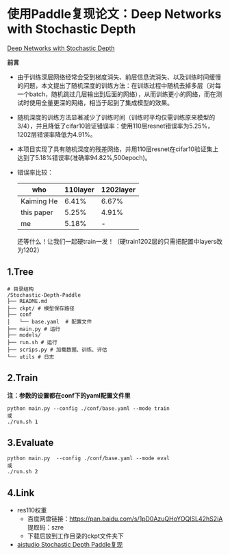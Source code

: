 # 使用Paddle复现论文：Deep Networks with Stochastic Depth

[Deep Networks with Stochastic Depth](https://arxiv.org/pdf/1603.09382v3.pdf)

**前言**

- 由于训练深层网络经常会受到梯度消失、前层信息流消失、以及训练时间缓慢的问题，本文提出了随机深度的训练方法：在训练过程中随机去掉多层（对每一个batch，随机跳过几层输出到后面的网络），从而训练更小的网络，而在测试时使用全量更深的网络，相当于起到了集成模型的效果。

- 随机深度的训练方法显著减少了训练时间（训练时平均仅需训练原来模型的3/4），并且降低了cifar10验证错误率：使用110层resnet错误率为5.25%，1202层错误率降低为4.91%。

- 本项目实现了具有随机深度的残差网络，并用110层resnet在cifar10验证集上达到了5.18%错误率(准确率94.82%,500epoch)。

- 错误率比较：

  | who        | 110layer | 1202layer |
  | ---------- | -------- | --------- |
  | Kaiming He | 6.41%    | 6.67%     |
  | this paper | 5.25%    | 4.91%     |
  | me         | 5.18%    | -         |

  还等什么！让我们一起硬train一发！（硬train1202层的只需把配置中layers改为1202）

## 1.Tree

```
# 目录结构
/Stochastic-Depth-Paddle
├── README.md
├── ckpt/ # 模型保存路径
├── conf
│   └── base.yaml  # 配置文件
├── main.py # 运行
├── models/
├── run.sh # 运行
├── scrips.py # 加载数据、训练、评估
└── utils # 日志
```

## 2.Train

**注：参数的设置都在conf下的yaml配置文件里**

```
python main.py --config ./conf/base.yaml --mode train
或
./run.sh 1
```

## 3.Evaluate

```
python main.py  --config ./conf/base.yaml --mode eval
或
./run.sh 2
```

## 4.Link

- res110权重
  - 百度网盘链接：https://pan.baidu.com/s/1pD0AzuQHoYOQISL42hS2iA 提取码：szre  
  - 下载后放到工作目录的ckpt文件夹下
- [aistudio Stochastic Depth Paddle复现](https://aistudio.baidu.com/aistudio/projectdetail/2262209?shared=1)





